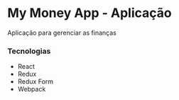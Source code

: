 # My Money App - Aplicação
Aplicação para gerenciar as finanças

### Tecnologias
- React
- Redux
- Redux Form
- Webpack
